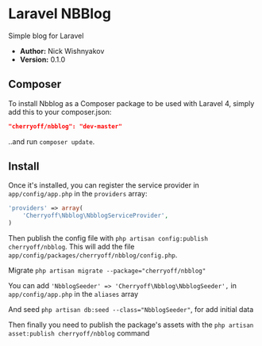 
# Laravel NBBlog

Simple blog for Laravel

- **Author:** Nick Wishnyakov
- **Version:** 0.1.0

## Composer

To install Nbblog as a Composer package to be used with Laravel 4, simply add this to your composer.json:

```json
"cherryoff/nbblog": "dev-master"
```

..and run `composer update`.

## Install

Once it's installed, you can register the service provider in `app/config/app.php` in the `providers` array:

```php
'providers' => array(
    'Cherryoff\Nbblog\NbblogServiceProvider',
)
```

Then publish the config file with `php artisan config:publish cherryoff/nbblog`. This will add the file `app/config/packages/cherryoff/nbblog/config.php`.

Migrate `php artisan migrate --package="cherryoff/nbblog"`

You can add `'NbblogSeeder' => 'Cherryoff\Nbblog\NbblogSeeder',` in `app/config/app.php` in the `aliases` array

And seed `php artisan db:seed --class="NbblogSeeder"`, for add initial data

Then finally you need to publish the package's assets with the `php artisan asset:publish cherryoff/nbblog` command
